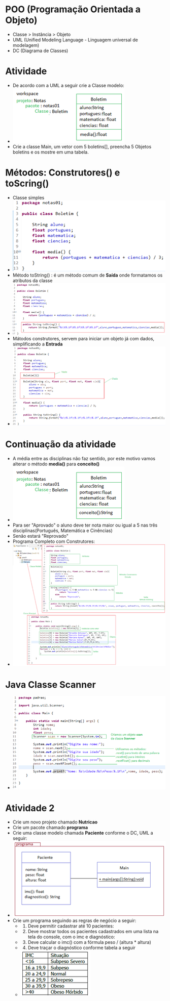 # POO (Programação Orientada a Objeto)
- Classe > Instância > Objeto
- UML (Unified Modeling Language - Linguagem universal de modelagem)
- DC (Diagrama de Classes)

# Atividade
- De acordo com a UML a seguir crie a Classe modelo:
- <img src="classe.png">
- Crie a classe Main, um vetor com 5 boletins[], preencha 5 Objetos boletins e os mostre em uma tabela.

# Métodos: Construtores() e toScring()
- Classe simples
- <img src="classe_simples.png">
- Método toString() : é um método comum de <b>Saída</b> onde formatamos os atributos da classe
- <img src="tostring.png"> 
- Mátodos construtores, servem para iniciar um objeto já com dados, simplificando a <b>Entrada</b>
- <img src="construtores.png">

# Continuação da atividade
- A média entre as disciplinas não faz sentido, por este motivo vamos alterar o método <b>media()</b> para <b>conceito()</b>
- <img src="classe_corrigida.png">
- Para ser "Aprovado" o aluno deve ter nota maior ou igual a 5 nas três disciplinas(Português, Matemática e Cinências)
- Senão estará "Reprovado"
- Programa Completo com Construtores:
- <img src="projeto.png">

# Java Classe Scanner
- <img src="scanner.png">

# Atividade 2
- Crie um novo projeto chamado <b>Nutricao</b>
- Crie um pacote chamado <b>programa</b>
- Crie uma classe modelo chamada <b>Paciente</b> conforme o DC, UML a seguir:
- <img src="classePaciente.png">
- Crie um programa seguindo as regras de negócio a seguir:
	- 1. Deve permitir cadastrar até 10 pacientes:
	- 2. Deve mostrar todos os pacientes cadastrados em uma lista na tela do console, com o imc e diagnóstico:
	- 3. Deve calcular o imc() com a fórmula peso / (altura * altura)
	- 4. Deve traçar o diagnóstico conforme tabela a seguir
	- <img src="imc.png">